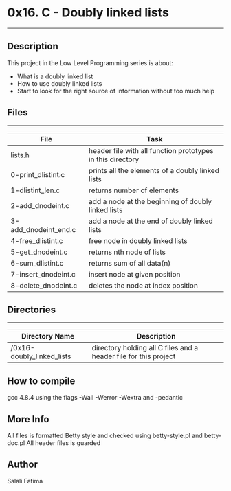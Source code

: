 # 0x16. C - Doubly linked lists
---
## Description

This project in the Low Level Programming series is about:
* What is a doubly linked list
* How to use doubly linked lists
* Start to look for the right source of information without too much help

## Files
---
File|Task
---|---
lists.h | header file with all function prototypes in this directory
0-print_dlistint.c | prints all the elements of a doubly linked lists
1-dlistint_len.c | returns number of elements
2-add_dnodeint.c | add a node at the beginning of doubly linked lists
3-add_dnodeint_end.c | add a node at the end of doubly linked lists
4-free_dlistint.c | free node in doubly linked lists
5-get_dnodeint.c | returns nth node of lists
6-sum_dlistint.c | returns sum of all data(n)
7-insert_dnodeint.c | insert node at given position
8-delete_dnodeint.c | deletes the node at index position

## Directories
---
Directory Name | Description
---|---
/0x16-doubly_linked_lists | directory holding all C files and a header file for this project 

## How to compile
gcc 4.8.4 using the flags -Wall -Werror -Wextra and -pedantic

## More Info
All files is formatted Betty style and checked using betty-style.pl and betty-doc.pl
All header files is guarded

## Author
Salali Fatima
